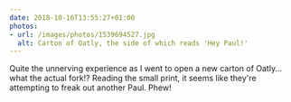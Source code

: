 ```yaml
---
date: 2018-10-16T13:55:27+01:00
photos:
- url: /images/photos/1539694527.jpg
  alt: Carton of Oatly, the side of which reads 'Hey Paul!'
---
```

Quite the unnerving experience as I went to open a new carton of Oatly... what the actual fork!? Reading the small print, it seems like they're attempting to freak out another Paul. Phew!
